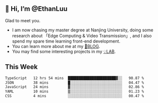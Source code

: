 ## 👋 Hi, I’m @EthanLuu

Glad to meet you.

- I am now chasing my master degree at Nanjing University, doing some research about 「Edge Computing & Video Transmission」, and I also spend my spare time learning front-end development.
- You can learn more about me at my [📝BLOG](https://blog.ethanloo.cn).
- You may find some interesting projects in my [💡LAB](https://lab.ethanloo.cn).

## This Week
<!--START_SECTION:waka-->

```txt
TypeScript   12 hrs 54 mins  ██████████████████████▓░░   90.87 %
JSON         38 mins         █░░░░░░░░░░░░░░░░░░░░░░░░   04.47 %
JavaScript   24 mins         ▓░░░░░░░░░░░░░░░░░░░░░░░░   02.86 %
YAML         10 mins         ▒░░░░░░░░░░░░░░░░░░░░░░░░   01.23 %
CSS          4 mins          ░░░░░░░░░░░░░░░░░░░░░░░░░   00.47 %
```

<!--END_SECTION:waka-->
